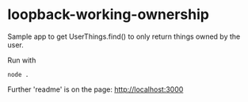# loopback-working-ownership

Sample app to get UserThings.find() to only return things owned by the user.

Run with

    node .

Further 'readme' is on the page: [http://localhost:3000](http://localhost:3000)
